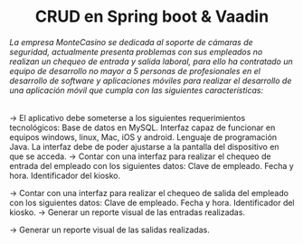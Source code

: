 <h1 align="center">CRUD en Spring boot & Vaadin</h1>

<p align="left" style="text-align: justify;"> 
<h6>
La empresa MonteCasino se dedicada al soporte de cámaras de seguridad, actualmente presenta problemas con sus empleados no  realizan un chequeo de entrada y salida laboral, para ello ha contratado un equipo de desarrollo no mayor a 5 personas de profesionales en el desarrollo de software y aplicaciones móviles para realizar el desarrollo de una aplicación móvil que cumpla con las siguientes características:
</h6>
</p>

-> El aplicativo debe someterse a los siguientes requerimientos tecnológicos:
Base de datos en MySQL.
Interfaz capaz de funcionar en equipos windows, linux, Mac, iOS y android.
Lenguaje de programación Java.
La interfaz debe de poder ajustarse a la pantalla del dispositivo en que se acceda.
-> Contar con una interfaz para realizar el chequeo de entrada del empleado con los siguientes datos:
Clave de empleado.
Fecha y hora.
Identificador del kiosko.

-> Contar con una interfaz para realizar el chequeo de salida del empleado con los siguientes datos:
Clave de empleado.
Fecha y hora.
Identificador del kiosko.
-> Generar un reporte visual de las entradas realizadas.

-> Generar un reporte visual de las salidas realizadas.
  
